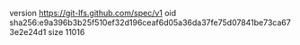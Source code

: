 version https://git-lfs.github.com/spec/v1
oid sha256:e9a396b3b25f510ef32d196ceaf6d05a36da37fe75d07841be73ca673e2e24d1
size 11016
